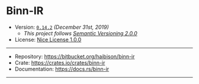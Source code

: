 # Binn-IR

- Version: [`0.14.2`](src/version_info.rs) _(December 31st, 2019)_
    + _This project follows [Semantic Versioning 2.0.0]_
- License: [Nice License 1.0.0](LICENSE)

---

- Repository: <https://bitbucket.org/haibison/binn-ir>
- Crate: <https://crates.io/crates/binn-ir>
- Documentation: <https://docs.rs/binn-ir>

---

[Semantic Versioning 2.0.0]: https://semver.org/spec/v2.0.0.html
